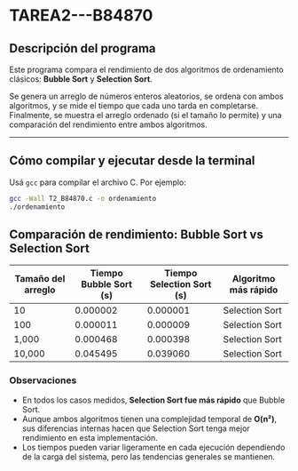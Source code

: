 # TAREA2---B84870
## Descripción del programa

Este programa compara el rendimiento de dos algoritmos de ordenamiento clásicos: **Bubble Sort** y **Selection Sort**. 

Se genera un arreglo de números enteros aleatorios, se ordena con ambos algoritmos, y se mide el tiempo que cada uno tarda en completarse. Finalmente, se muestra el arreglo ordenado (si el tamaño lo permite) y una comparación del rendimiento entre ambos algoritmos.

---

## Cómo compilar y ejecutar desde la terminal

Usá `gcc` para compilar el archivo C. Por ejemplo:

```bash
gcc -Wall T2_B84870.c -o ordenamiento
./ordenamiento
```

## Comparación de rendimiento: Bubble Sort vs Selection Sort

| Tamaño del arreglo | Tiempo Bubble Sort (s) | Tiempo Selection Sort (s) | Algoritmo más rápido               |
|--------------------|-------------------------|-----------------------------|------------------------------------|
| 10                 | 0.000002                | 0.000001                    | Selection Sort                     |
| 100                | 0.000011                | 0.000009                    | Selection Sort                     |
| 1,000              | 0.000468                | 0.000398                    | Selection Sort                     |
| 10,000             | 0.045495                | 0.039060                    | Selection Sort                     |

###  Observaciones

- En todos los casos medidos, **Selection Sort fue más rápido** que Bubble Sort.
- Aunque ambos algoritmos tienen una complejidad temporal de **O(n²)**, sus diferencias internas hacen que Selection Sort tenga mejor rendimiento en esta implementación.
- Los tiempos pueden variar ligeramente en cada ejecución dependiendo de la carga del sistema, pero las tendencias generales se mantienen.
